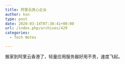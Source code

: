 ```yaml
---
title: 阿里云良心企业
author: kxn
type: post
date: 2020-03-14T07:38:41+00:00
url: /index.php/archives/429
categories:
  - Tech Notes

---
```

搬家到阿里云香港了，轻量应用服务器好用不贵，速度飞起。